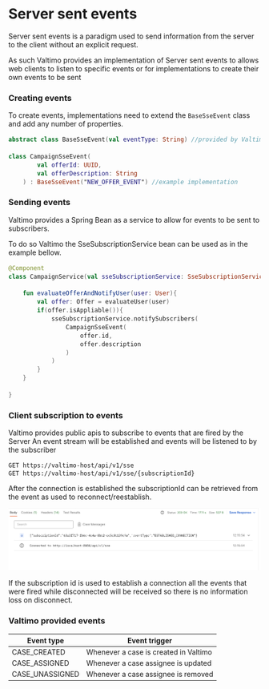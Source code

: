 # Server sent events

Server sent events is a paradigm used to send information from the server to the client
without an explicit request. 

As such Valtimo provides an implementation of Server sent events to allows
web clients to listen to specific events or for implementations to create their
own events to be sent

### Creating events

To create events, implementations need to extend the `BaseSseEvent` class
and add any number of properties.

```kotlin
abstract class BaseSseEvent(val eventType: String) //provided by Valtimo

class CampaignSseEvent(
        val offerId: UUID,
        val offerDescription: String
    ) : BaseSseEvent("NEW_OFFER_EVENT") //example implementation
```

### Sending events

Valtimo provides a Spring Bean as a service to allow for events to be sent to
subscribers.

To do so Valtimo the SseSubscriptionService bean can be used as in the example bellow.

```kotlin
@Component
class CampaignService(val sseSubscriptionService: SseSubscriptionService){
    
    fun evaluateOfferAndNotifyUser(user: User){
        val offer: Offer = evaluateUser(user)
        if(offer.isAppliable()){
            sseSubscriptionService.notifySubscribers(
                CampaignSseEvent(
                    offer.id,
                    offer.description
                )
            )
        }
    }
    
}
```

### Client subscription to events

Valtimo provides public apis to subscribe to events that are fired by the Server
An event stream will be established and events will be listened to by the subscriber
```
GET https://valtimo-host/api/v1/sse 
GET https://valtimo-host/api/v1/sse/{subscriptionId}
```

After the connection is established the subscriptionId can be retrieved from the event
as used to reconnect/reestablish.

![Established connection](img/established-connection.png)

If the subscription id is used to establish a connection all the events that were fired while disconnected
will be received so there is no information loss on disconnect.

### Valtimo provided events

| Event type      | Event trigger                         |
|-----------------|---------------------------------------|
| CASE_CREATED    | Whenever a case is created in Valtimo |
| CASE_ASSIGNED   | Whenever a case assignee is updated   |
| CASE_UNASSIGNED | Whenever a case assignee is removed   |


